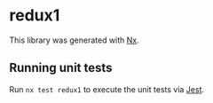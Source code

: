# redux1

This library was generated with [Nx](https://nx.dev).

## Running unit tests

Run `nx test redux1` to execute the unit tests via [Jest](https://jestjs.io).
